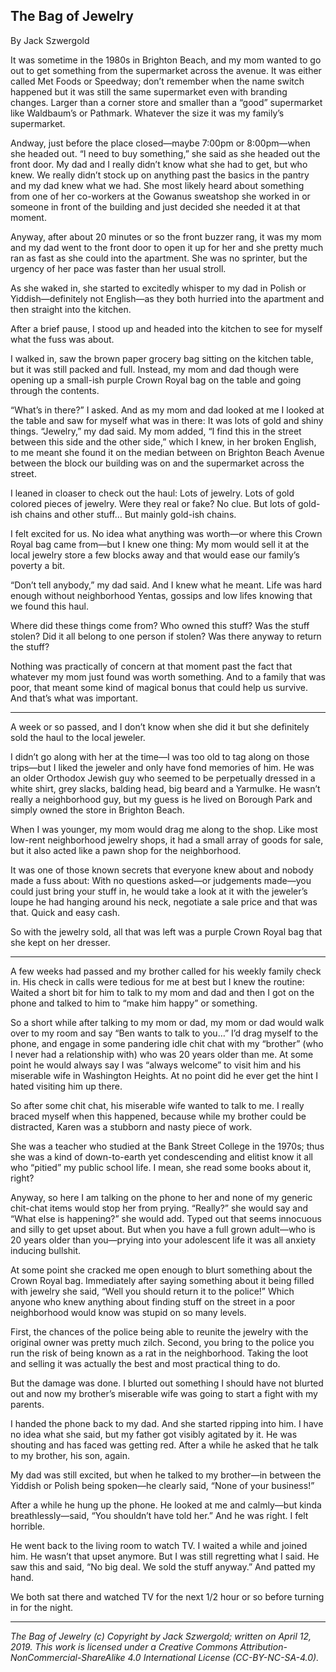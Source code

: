 ## The Bag of Jewelry

By Jack Szwergold

It was sometime in the 1980s in Brighton Beach, and my mom wanted to go out to get something from the supermarket across the avenue. It was either called Met Foods or Speedway; don’t remember when the name switch happened but it was still the same supermarket even with branding changes. Larger than a corner store and smaller than a “good” supermarket like Waldbaum’s or Pathmark. Whatever the size it was my family’s supermarket.

Andway, just before the place closed—maybe 7:00pm or 8:00pm—when she headed out. “I need to buy something,” she said as she headed out the front door. My dad and I really didn’t know what she had to get, but who knew. We really didn’t stock up on anything past the basics in the pantry and my dad knew what we had. She most likely heard about something from one of her co-workers at the Gowanus sweatshop she worked in or someone in front of the building and just decided she needed it at that moment.

Anyway, after about 20 minutes or so the front buzzer rang, it was my mom and my dad went to the front door to open it up for her and she pretty much ran as fast as she could into the apartment. She was no sprinter, but the urgency of her pace was faster than her usual stroll.

As she waked in, she started to excitedly whisper to my dad in Polish or Yiddish—definitely not English—as they both hurried into the apartment and then straight into the kitchen.

After a brief pause, I stood up and headed into the kitchen to see for myself what the fuss was about.

I walked in, saw the brown paper grocery bag sitting on the kitchen table, but it was still packed and full. Instead, my mom and dad though were opening up a small-ish purple Crown Royal bag on the table and going through the contents.

“What’s in there?” I asked. And as my mom and dad looked at me I looked at the table and saw for myself what was in there: It was lots of gold and shiny things. “Jewelry,” my dad said. My mom added, “I find this in the street between this side and the other side,” which I knew, in her broken English, to me meant she found it on the median between on Brighton Beach Avenue between the block our building was on and the supermarket across the street.

I leaned in cloaser to check out the haul: Lots of jewelry. Lots of gold colored pieces of jewelry. Were they real or fake? No clue. But lots of gold-ish chains and other stuff… But mainly gold-ish chains.

I felt excited for us. No idea what anything was worth—or where this Crown Royal bag came from—but I knew one thing: My mom would sell it at the local jewelry store a few blocks away and that would ease our family’s poverty a bit.

“Don’t tell anybody,” my dad said. And I knew what he meant. Life was hard enough without neighborhood Yentas, gossips and low lifes knowing that we found this haul.

Where did these things come from? Who owned this stuff? Was the stuff stolen? Did it all belong to one person if stolen? Was there anyway to return the stuff?

Nothing was practically of concern at that moment past the fact that whatever my mom just found was worth something. And to a family that was poor, that meant some kind of magical bonus that could help us survive. And that’s what was important.

***

A week or so passed, and I don’t know when she did it but she definitely sold the haul to the local jeweler.

I didn’t go along with her at the time—I was too old to tag along on those trips—but I liked the jeweler and only have fond memories of him. He was an older Orthodox Jewish guy who seemed to be perpetually dressed in a white shirt, grey slacks, balding head, big beard and a Yarmulke. He wasn’t really a neighborhood guy, but my guess is he lived on Borough Park and simply owned the store in Brighton Beach.

When I was younger, my mom would drag me along to the shop. Like most low-rent neighborhood jewelry shops, it had a small array of goods for sale, but it also acted like a pawn shop for the neighborhood.

It was one of those known secrets that everyone knew about and nobody made a fuss about: With no questions asked—or judgements made—you could just bring your stuff in, he would take a look at it with the jeweler’s loupe he had hanging around his neck, negotiate a sale price and that was that. Quick and easy cash.

So with the jewelry sold, all that was left was a purple Crown Royal bag that she kept on her dresser.

***

A few weeks had passed and my brother called for his weekly family check in. His check in calls were tedious for me at best but I knew the routine: Waited a short bit for him to talk to my mom and dad and then I got on the phone and talked to him to “make him happy” or something.

So a short while after talking to my mom or dad, my mom or dad would walk over to my room and say “Ben wants to talk to you…” I’d drag myself to the phone, and engage in some pandering idle chit chat with my “brother” (who I never had a relationship with) who was 20 years older than me. At some point he would always say I was “always welcome” to visit him and his miserable wife in Washington Heights. At no point did he ever get the hint I hated visiting him up there.

So after some chit chat, his miserable wife wanted to talk to me. I really braced myself when this happened, because while my brother could be distracted, Karen was a stubborn and nasty piece of work.

She was a teacher who studied at the Bank Street College in the 1970s; thus she was a kind of down-to-earth yet condescending and elitist know it all who “pitied” my public school life. I mean, she read some books about it, right?

Anyway, so here I am talking on the phone to her and none of my generic chit-chat items would stop her from prying. “Really?” she would say and “What else is happening?” she would add. Typed out that seems innocuous and silly to get upset about. But when you have a full grown adult—who is 20 years older than you—prying into your adolescent life it was all anxiety inducing bullshit.

At some point she cracked me open enough to blurt something about the Crown Royal bag. Immediately after saying something about it being filled with jewelry she said, “Well you should return it to the police!” Which anyone who knew anything about finding stuff on the street in a poor neighborhood would know was stupid on so many levels.

First, the chances of the police being able to reunite the jewelry with the original owner was pretty much zilch. Second, you bring to the police you run the risk of being known as a rat in the neighborhood. Taking the loot and selling it was actually the best and most practical thing to do.

But the damage was done. I blurted out something I should have not blurted out and now my brother’s miserable wife was going to start a fight with my parents.

I handed the phone back to my dad. And she started ripping into him. I have no idea what she said, but my father got visibly agitated by it. He was shouting and has faced was getting red. After a while he asked that he talk to my brother, his son, again.

My dad was still excited, but when he talked to my brother—in between the Yiddish or Polish being spoken—he clearly said, “None of your business!”

After a while he hung up the phone. He looked at me and calmly—but kinda breathlessly—said, “You shouldn’t have told her.” And he was right. I felt horrible.

He went back to the living room to watch TV. I waited a while and joined him. He wasn’t that upset anymore. But I was still regretting what I said. He saw this and said, “No big deal. We sold the stuff anyway.” And patted my hand.

We both sat there and watched TV for the next 1/2 hour or so before turning in for the night.

***

*The Bag of Jewelry (c) Copyright by Jack Szwergold; written on April 12, 2019. This work is licensed under a Creative Commons Attribution-NonCommercial-ShareAlike 4.0 International License (CC-BY-NC-SA-4.0).*